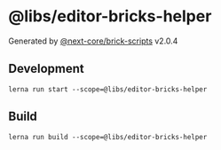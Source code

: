 # @libs/editor-bricks-helper

Generated by [@next-core/brick-scripts] v2.0.4

## Development

`lerna run start --scope=@libs/editor-bricks-helper`

## Build

`lerna run build --scope=@libs/editor-bricks-helper`

[@next-core/brick-scripts]: https://github.com/easyops-cn/next-core/tree/master/packages/brick-scripts
